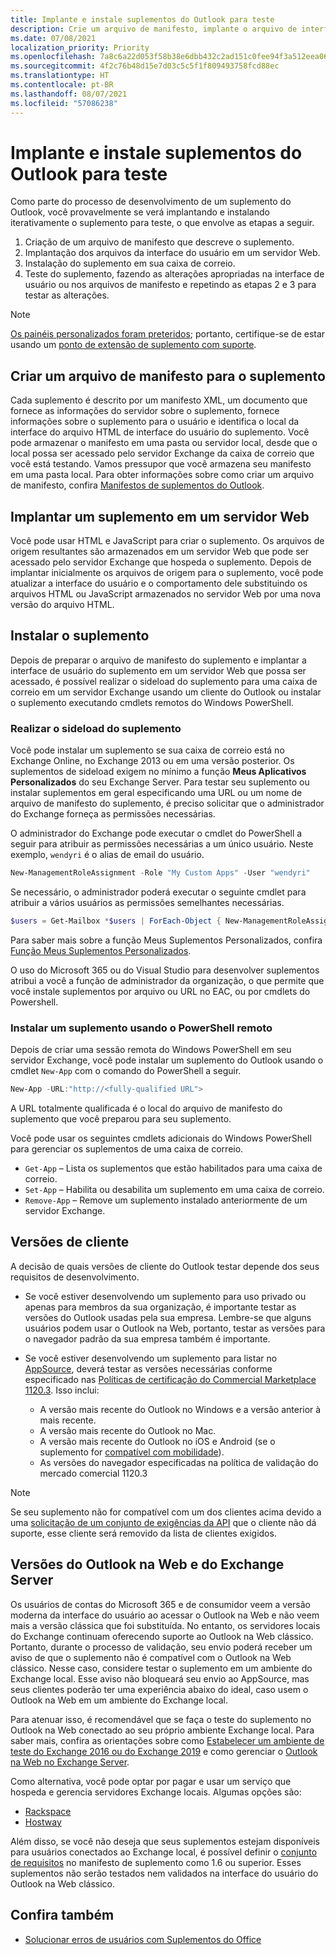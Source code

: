 ```yaml
---
title: Implante e instale suplementos do Outlook para teste
description: Crie um arquivo de manifesto, implante o arquivo de interface do usuário suplemento em um servidor web, instale o suplemento na caixa de correio e teste o suplemento.
ms.date: 07/08/2021
localization_priority: Priority
ms.openlocfilehash: 7a8c6a22d053f58b38e6dbb432c2ad151c0fee94f3a512eea0611e28ab3595f6
ms.sourcegitcommit: 4f2c76b48d15e7d03c5c5f1f809493758fcd88ec
ms.translationtype: HT
ms.contentlocale: pt-BR
ms.lasthandoff: 08/07/2021
ms.locfileid: "57086238"
---
```

# <a name="deploy-and-install-outlook-add-ins-for-testing"></a>Implante e instale suplementos do Outlook para teste

Como parte do processo de desenvolvimento de um suplemento do Outlook, você provavelmente se verá implantando e instalando iterativamente o suplemento para teste, o que envolve as etapas a seguir.

1. Criação de um arquivo de manifesto que descreve o suplemento.
1. Implantação dos arquivos da interface do usuário em um servidor Web.
1. Instalação do suplemento em sua caixa de correio.
1. Teste do suplemento, fazendo as alterações apropriadas na interface de usuário ou nos arquivos de manifesto e repetindo as etapas 2 e 3 para testar as alterações.

> [!NOTE]
> [Os painéis personalizados foram preteridos](https://developer.microsoft.com/outlook/blogs/make-your-add-ins-available-in-the-office-ribbon/); portanto, certifique-se de estar usando um [ponto de extensão de suplemento com suporte](outlook-add-ins-overview.md#extension-points).

## <a name="create-a-manifest-file-for-the-add-in"></a>Criar um arquivo de manifesto para o suplemento

Cada suplemento é descrito por um manifesto XML, um documento que fornece as informações do servidor sobre o suplemento, fornece informações sobre o suplemento para o usuário e identifica o local da interface do arquivo HTML de interface do usuário do suplemento. Você pode armazenar o manifesto em uma pasta ou servidor local, desde que o local possa ser acessado pelo servidor Exchange da caixa de correio que você está testando. Vamos pressupor que você armazena seu manifesto em uma pasta local. Para obter informações sobre como criar um arquivo de manifesto, confira [Manifestos de suplementos do Outlook](manifests.md).

## <a name="deploy-an-add-in-to-a-web-server"></a>Implantar um suplemento em um servidor Web

Você pode usar HTML e JavaScript para criar o suplemento. Os arquivos de origem resultantes são armazenados em um servidor Web que pode ser acessado pelo servidor Exchange que hospeda o suplemento. Depois de implantar inicialmente os arquivos de origem para o suplemento, você pode atualizar a interface do usuário e o comportamento dele substituindo os arquivos HTML ou JavaScript armazenados no servidor Web por uma nova versão do arquivo HTML.

## <a name="install-the-add-in"></a>Instalar o suplemento

Depois de preparar o arquivo de manifesto do suplemento e implantar a interface de usuário do suplemento em um servidor Web que possa ser acessado, é possível realizar o sideload do suplemento para uma caixa de correio em um servidor Exchange usando um cliente do Outlook ou instalar o suplemento executando cmdlets remotos do Windows PowerShell.

### <a name="sideload-the-add-in"></a>Realizar o sideload do suplemento

Você pode instalar um suplemento se sua caixa de correio está no Exchange Online, no Exchange 2013 ou em uma versão posterior. Os suplementos de sideload exigem no mínimo a função **Meus Aplicativos Personalizados** do seu Exchange Server. Para testar seu suplemento ou instalar suplementos em geral especificando uma URL ou um nome de arquivo de manifesto do suplemento, é preciso solicitar que o administrador do Exchange forneça as permissões necessárias.

O administrador do Exchange pode executar o cmdlet do PowerShell a seguir para atribuir as permissões necessárias a um único usuário. Neste exemplo, `wendyri` é o alias de email do usuário.

```powershell
New-ManagementRoleAssignment -Role "My Custom Apps" -User "wendyri"
```

Se necessário, o administrador poderá executar o seguinte cmdlet para atribuir a vários usuários as permissões semelhantes necessárias.

```powershell
$users = Get-Mailbox *$users | ForEach-Object { New-ManagementRoleAssignment -Role "My Custom Apps" -User $_.Alias}
```

Para saber mais sobre a função Meus Suplementos Personalizados, confira [Função Meus Suplementos Personalizados](/exchange/my-custom-apps-role-exchange-2013-help).

O uso do Microsoft 365 ou do Visual Studio para desenvolver suplementos atribui a você a função de administrador da organização, o que permite que você instale suplementos por arquivo ou URL no EAC, ou por cmdlets do Powershell.

### <a name="install-an-add-in-by-using-remote-powershell"></a>Instalar um suplemento usando o PowerShell remoto

Depois de criar uma sessão remota do Windows PowerShell em seu servidor Exchange, você pode instalar um suplemento do Outlook usando o cmdlet `New-App` com o comando do PowerShell a seguir.

```powershell
New-App -URL:"http://<fully-qualified URL">
```

A URL totalmente qualificada é o local do arquivo de manifesto do suplemento que você preparou para seu suplemento.

Você pode usar os seguintes cmdlets adicionais do Windows PowerShell para gerenciar os suplementos de uma caixa de correio.

- `Get-App` – Lista os suplementos que estão habilitados para uma caixa de correio.
- `Set-App` – Habilita ou desabilita um suplemento em uma caixa de correio.
- `Remove-App` – Remove um suplemento instalado anteriormente de um servidor Exchange.

## <a name="client-versions"></a>Versões de cliente

A decisão de quais versões de cliente do Outlook testar depende dos seus requisitos de desenvolvimento.

- Se você estiver desenvolvendo um suplemento para uso privado ou apenas para membros da sua organização, é importante testar as versões do Outlook usadas pela sua empresa. Lembre-se que alguns usuários podem usar o Outlook na Web, portanto, testar as versões para o navegador padrão da sua empresa também é importante.

- Se você estiver desenvolvendo um suplemento para listar no [AppSource](https://appsource.microsoft.com), deverá testar as versões necessárias conforme especificado nas [Políticas de certificação do Commercial Marketplace 1120.3](/legal/marketplace/certification-policies#11203-functionality). Isso inclui:
  - A versão mais recente do Outlook no Windows e a versão anterior à mais recente.
  - A versão mais recente do Outlook no Mac.
  - A versão mais recente do Outlook no iOS e Android (se o suplemento for [compatível com mobilidade](add-mobile-support.md)).
  - As versões do navegador especificadas na política de validação do mercado comercial 1120.3

> [!NOTE]
> Se seu suplemento não for compatível com um dos clientes acima devido a uma [solicitação de um conjunto de exigências da API](apis.md) que o cliente não dá suporte, esse cliente será removido da lista de clientes exigidos.

## <a name="outlook-on-the-web-and-exchange-server-versions"></a>Versões do Outlook na Web e do Exchange Server

Os usuários de contas do Microsoft 365 e de consumidor veem a versão moderna da interface do usuário ao acessar o Outlook na Web e não veem mais a versão clássica que foi substituída. No entanto, os servidores locais do Exchange continuam oferecendo suporte ao Outlook na Web clássico. Portanto, durante o processo de validação, seu envio poderá receber um aviso de que o suplemento não é compatível com o Outlook na Web clássico. Nesse caso, considere testar o suplemento em um ambiente do Exchange local. Esse aviso não bloqueará seu envio ao AppSource, mas seus clientes poderão ter uma experiência abaixo do ideal, caso usem o Outlook na Web em um ambiente do Exchange local.

Para atenuar isso, é recomendável que se faça o teste do suplemento no Outlook na Web conectado ao seu próprio ambiente Exchange local. Para saber mais, confira as orientações sobre como [Estabelecer um ambiente de teste do Exchange 2016 ou do Exchange 2019](/Exchange/plan-and-deploy/plan-and-deploy?view=exchserver-2019&preserve-view=true#establish-an-exchange-2016-or-exchange-2019-test-environment) e como gerenciar o [Outlook na Web no Exchange Server](/exchange/clients/outlook-on-the-web/outlook-on-the-web?view=exchserver-2019&preserve-view=true).

Como alternativa, você pode optar por pagar e usar um serviço que hospeda e gerencia servidores Exchange locais. Algumas opções são:

- [Rackspace](https://www.rackspace.com/email-hosting/exchange-server)
- [Hostway](https://hostway.com/microsoft-exchange/)

Além disso, se você não deseja que seus suplementos estejam disponíveis para usuários conectados ao Exchange local, é possível definir o [conjunto de requisitos](../reference/requirement-sets/outlook-api-requirement-sets.md#exchange-server-support) no manifesto de suplemento como 1.6 ou superior. Esses suplementos não serão testados nem validados na interface do usuário do Outlook na Web clássico.

## <a name="see-also"></a>Confira também

- [Solucionar erros de usuários com Suplementos do Office](../testing/testing-and-troubleshooting.md)
